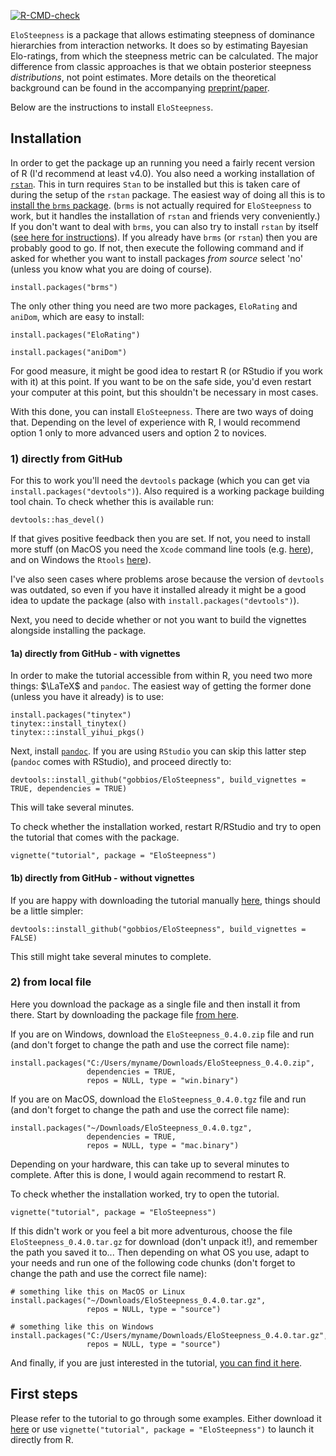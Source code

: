 <!-- badges: start -->
[![R-CMD-check](https://github.com/gobbios/EloSteepness/actions/workflows/R-CMD-check.yaml/badge.svg)](https://github.com/gobbios/EloSteepness/actions/workflows/R-CMD-check.yaml)
<!-- badges: end -->

`EloSteepness` is a package that allows estimating steepness of dominance hierarchies from interaction networks.
It does so by estimating Bayesian Elo-ratings, from which the steepness metric can be calculated.
The major difference from classic approaches is that we obtain posterior steepness *distributions*, not point estimates.
More details on the theoretical background can be found in the accompanying [preprint/paper](https://doi.org/10.1101/2022.01.28.478016).

Below are the instructions to install `EloSteepness`.

## Installation

In order to get the package up an running you need a fairly recent version of R (I'd recommend at least v4.0).
You also need a working installation of [`rstan`](https://mc-stan.org/).
This in turn requires `Stan` to be installed but this is taken care of during the setup of the `rstan` package.
The easiest way of doing all this is to [install the `brms` package](https://github.com/paul-buerkner/brms#how-do-i-install-brms). (`brms` is not actually required for `EloSteepness` to work, but it handles the installation of `rstan` and friends very conveniently.)
If you don't want to deal with `brms`, you can also try to install `rstan` by itself ([see here for instructions](https://github.com/stan-dev/rstan/wiki/RStan-Getting-Started)).
If you already have `brms` (or `rstan`) then you are probably good to go.
If not, then execute the following command and if asked for whether you want to install packages *from source* select 'no' (unless you know what you are doing of course).

`install.packages("brms")`

The only other thing you need are two more packages, `EloRating` and `aniDom`, which are easy to install:

`install.packages("EloRating")`

`install.packages("aniDom")`

For good measure, it might be good idea to restart R (or RStudio if you work with it) at this point. 
If you want to be on the safe side, you'd even restart your computer at this point, but this shouldn't be necessary in most cases.

With this done, you can install `EloSteepness`. 
There are two ways of doing that.
Depending on the level of experience with R, I would recommend option 1 only to more advanced users and option 2 to novices.

### 1) directly from GitHub

For this to work you'll need the `devtools` package (which you can get via `install.packages("devtools")`).
Also required is a working package building tool chain.
To check whether this is available run:

```
devtools::has_devel()
```

If that gives positive feedback then you are set.
If not, you need to install more stuff (on MacOS you need the `Xcode` command line tools (e.g. [here](https://mac.install.guide/commandlinetools/4.html)), and on Windows the `Rtools` [here](https://cran.r-project.org/bin/windows/Rtools/rtools40.html)).

I've also seen cases where problems arose because the version of `devtools` was outdated, so even if you have it installed already it might be a good idea to update the package (also with `install.packages("devtools")`).

Next, you need to decide whether or not you want to build the vignettes alongside installing the package.

#### 1a) directly from GitHub - with vignettes

In order to make the tutorial accessible from within R, you need two more things: $\LaTeX$ and `pandoc`.
The easiest way of getting the former done (unless you have it already) is to use:

```
install.packages("tinytex")
tinytex::install_tinytex()
tinytex:::install_yihui_pkgs()
```

Next, install [`pandoc`](https://pandoc.org/installing.html).
If you are using `RStudio` you can skip this latter step (`pandoc` comes with RStudio), and proceed directly to:

```
devtools::install_github("gobbios/EloSteepness", build_vignettes = TRUE, dependencies = TRUE)
```

This will take several minutes. 

To check whether the installation worked, restart R/RStudio and try to open the tutorial that comes with the package.

```
vignette("tutorial", package = "EloSteepness")
```




#### 1b) directly from GitHub - without vignettes

If you are happy with downloading the tutorial manually [here](https://github.com/gobbios/EloSteepness/blob/main/documents/tutorial.pdf), things should be a little simpler:

```
devtools::install_github("gobbios/EloSteepness", build_vignettes = FALSE)
```

This still might take several minutes to complete.


### 2) from local file

Here you download the package as a single file and then install it from there. 
Start by downloading the package file [from here](https://github.com/gobbios/EloSteepness/releases/latest).


If you are on Windows, download the `EloSteepness_0.4.0.zip` file and run (and don't forget to change the path and use the correct file name):

```
install.packages("C:/Users/myname/Downloads/EloSteepness_0.4.0.zip", 
                 dependencies = TRUE, 
                 repos = NULL, type = "win.binary")
```

If you are on MacOS, download the `EloSteepness_0.4.0.tgz` file and run (and don't forget to change the path and use the correct file name):

```
install.packages("~/Downloads/EloSteepness_0.4.0.tgz", 
                 dependencies = TRUE, 
                 repos = NULL, type = "mac.binary")
```

Depending on your hardware, this can take up to several minutes to complete.
After this is done, I would again recommend to restart R.

To check whether the installation worked, try to open the tutorial.

```
vignette("tutorial", package = "EloSteepness")
```


If this didn't work or you feel a bit more adventurous, choose the file `EloSteepness_0.4.0.tar.gz` for download (don't unpack it!), and remember the path you saved it to...
Then depending on what OS you use, adapt to your needs and run one of the following code chunks (don't forget to change the path and use the correct file name):

```
# something like this on MacOS or Linux
install.packages("~/Downloads/EloSteepness_0.4.0.tar.gz",  
                 repos = NULL, type = "source")
```

```
# something like this on Windows
install.packages("C:/Users/myname/Downloads/EloSteepness_0.4.0.tar.gz",  
                 repos = NULL, type = "source")
```




And finally, if you are just interested in the tutorial, [you can find it here](https://github.com/gobbios/EloSteepness/blob/main/documents/tutorial.pdf).


## First steps

Please refer to the tutorial to go through some examples.
Either download it [here](https://github.com/gobbios/EloSteepness/blob/main/documents/tutorial.pdf) or use `vignette("tutorial", package = "EloSteepness")` to launch it directly from R.

